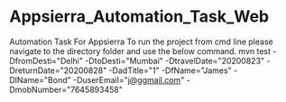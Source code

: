 # Appsierra_Automation_Task_Web
Automation Task For Appsierra
To run the project from cmd line please navigate to the directory folder and use the below command.
mvn test -DfromDesti="Delhi" -DtoDesti="Mumbai" -DtravelDate="20200823" -DreturnDate="20200828" -DadTitle="1" -DfName="James" -DlName="Bond" -DuserEmail="j@ggmail.com" -DmobNumber="7645893458"
